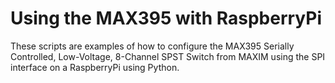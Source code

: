 # Using the MAX395 with RaspberryPi

These scripts are examples of how to configure the MAX395 Serially Controlled, Low-Voltage, 8-Channel SPST Switch from MAXIM using the SPI interface on a RaspberryPi using Python.
